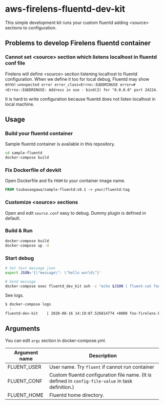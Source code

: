# aws-firelens-fluentd-dev-kit

This simple development kit runs your custom fluentd adding &lt;source&gt; sections to configuration.

## Problems to develop Firelens fluentd container

### Cannot set &lt;source&gt; section which listens localhost in fluentd conf file

Firelens will define &lt;source&gt; section listening localhost to fluentd configuration. When we define it too for local debug, Fluentd may show error: `unexpected error error_class=Errno::EADDRINUSE error=#<Errno::EADDRINUSE: Address in use - bind(2) for "0.0.0.0" port 24224`.

It is hard to write configuration because fluentd does not listen localhost in local machine.

## Usage

### Build your fluentd container

Sample fluentd container is available in this repository.

```bash
cd sample-fluentd
docker-compose build
```

### Fix Dockerfile of devkit

Open Dockerfile and fix `FROM` to your container image name.

```dockerfile
FROM tsubasaogawa/sample-fluentd:v0.1 -> your/fluentd:tag
```

### Customize &lt;source&gt; sections

Open and edit `source.conf` easy to debug. Dummy plugin is defined in default.

### Build & Run

```bash
docker-compose build
docker-compose up -d
```

### Start debug

```bash
# Set test message json
export JSON='{\"message\": \"hello world\"}'

# Send message
docker-compose exec fluentd_dev_kit ash -c "echo $JSON | fluent-cat foo-firelens-bar"
```

See logs.

```bash
$ docker-compose logs
  :
fluentd-dev-kit    | 2020-08-16 14:19:07.526814774 +0000 foo-firelens-bar: {"message":"hello world","foo":"bar"}
```

## Arguments

You can edit `args` section in docker-compose.yml.

|Argument name|Description|
|-------------|-----------|
|FLUENT_USER  |User name. Try `fluent` if cannot run container|
|FLUENT_CONF  |Custom fluentd configuration file name. (It is defined in `config-file-value` in task definition.)|
|FLUENT_HOME  |Fluentd home directory.|
